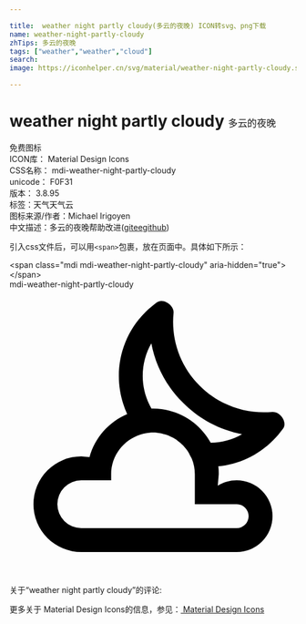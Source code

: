 ```yaml
---

title:  weather night partly cloudy(多云的夜晚) ICON转svg、png下载
name: weather-night-partly-cloudy
zhTips: 多云的夜晚
tags: ["weather","weather","cloud"]
search: 
image: https://iconhelper.cn/svg/material/weather-night-partly-cloudy.svg

---
```


# weather night partly cloudy  <small style="font-size: 60%;font-weight: 100">多云的夜晚</small>


<div class="detail-page">
<p>
<span><span class="badge-success badge">免费图标</span> </span>
<br/>
<span>
ICON库：
<span class="badge-secondary badge">Material Design Icons</span> 
</span>
<br/>
<span>
CSS名称：
<span class="badge-secondary badge">mdi-weather-night-partly-cloudy</span> 
</span>
<br/>
<span>
unicode：
<span class="badge-secondary badge">F0F31</span> 
<copy-btn content='F0F31' btn-title=""></copy-btn>
<copy-btn :content='String.fromCodePoint(parseInt("F0F31", 16))' btn-title="复制U"></copy-btn>
</span>
<br/>
<span>
版本：
<span class="badge-secondary badge">3.8.95</span> 
</span><br/><span>标签：<span class="badge-light badge"><router-link to="/tags/weather.html">天气</router-link></span><span class="badge-light badge"><router-link to="/tags/weather.html">天气</router-link></span><span class="badge-light badge"><router-link to="/tags/cloud.html">云</router-link></span></span>
<br/>
<span>图标来源/作者：<span class="badge-light badge">Michael Irigoyen</span></span> 
<br/>
<span class="zh-detail">中文描述：<span class="badge-primary badge">多云的夜晚</span><span class="help-link"><span>帮助改进</span>(<a href="https://gitee.com/liuwave/icon-helper/edit/master/json/material/weather-night-partly-cloudy.json" target="_blank" rel="noopener noreferrer">gitee</a><a href="https://github.com/liuwave/icon-helper/edit/master/json/material/weather-night-partly-cloudy.json" target="_blank" rel="noopener noreferrer">github</a></span>)</span><br/>
</p>
</div>
<div class="alert alert-dark">
  <i class="mdi mdi-weather-night-partly-cloudy mdi-48px"></i>
  <i class="mdi mdi-weather-night-partly-cloudy mdi-36px"></i>
  <i class="mdi mdi-weather-night-partly-cloudy mdi-24px"></i>
  <i class="mdi mdi-weather-night-partly-cloudy mdi-18px"></i>
</div>
<div>
  <p>引入css文件后，可以用<code>&lt;span&gt;</code>包裹，放在页面中。具体如下所示：    
  </p>
  <div class="alert alert-primary" style="font-size: 14px">
    &lt;span class="mdi mdi-weather-night-partly-cloudy" aria-hidden="true"&gt;&lt;/span&gt;
    <copy-btn content='<span class="mdi mdi-weather-night-partly-cloudy" aria-hidden="true"></span>'></copy-btn>
  </div>
  <div class="alert alert-secondary">
    <i class="mdi mdi-weather-night-partly-cloudy"
    style="font-size: 24px"
    aria-hidden="true"></i> mdi-weather-night-partly-cloudy
    <copy-btn content="mdi-weather-night-partly-cloudy" btn-title="复制图标名称"></copy-btn>
  </div>
</div>
<div id="svg" class="svg-wrap">
<svg xmlns="http://www.w3.org/2000/svg" viewBox="0 0 24 24"><path d="M22,10.28C21.74,10.3 21.5,10.31 21.26,10.31C19.32,10.31 17.39,9.57 15.91,8.09C14.25,6.44 13.5,4.19 13.72,2C13.77,1.53 13.22,1 12.71,1C12.57,1 12.44,1.04 12.32,1.12C12,1.36 11.66,1.64 11.36,1.94C9.05,4.24 8.55,7.66 9.84,10.46C8.31,11.11 7.13,12.43 6.69,14.06L6,14A4,4 0 0,0 2,18A4,4 0 0,0 6,22H19A3,3 0 0,0 22,19A3,3 0 0,0 19,16C18.42,16 17.88,16.16 17.42,16.45L17.5,15.5C17.5,15.28 17.5,15.05 17.46,14.83C19.14,14.67 20.77,13.94 22.06,12.64C22.38,12.34 22.64,12 22.88,11.68C23.27,11.13 22.65,10.28 22.04,10.28M19,18A1,1 0 0,1 20,19A1,1 0 0,1 19,20H6A2,2 0 0,1 4,18A2,2 0 0,1 6,16H8.5V15.5C8.5,13.94 9.53,12.64 10.94,12.18C11.1,12.13 11.26,12.09 11.43,12.06C11.61,12.03 11.8,12 12,12C12.23,12 12.45,12.03 12.66,12.07C12.73,12.08 12.8,12.1 12.87,12.13C13,12.16 13.15,12.2 13.28,12.25C13.36,12.28 13.44,12.32 13.5,12.36C13.63,12.41 13.74,12.47 13.84,12.54C13.92,12.59 14,12.64 14.07,12.7C14.17,12.77 14.25,12.84 14.34,12.92C14.41,13 14.5,13.05 14.55,13.12C14.63,13.2 14.69,13.29 14.76,13.37C14.82,13.45 14.89,13.53 14.94,13.62C15,13.71 15.04,13.8 15.09,13.9C15.14,14 15.2,14.08 15.24,14.18C15.41,14.59 15.5,15.03 15.5,15.5V18M16.83,12.86C15.9,11.16 14.08,10 12,10H11.87C11.41,9.19 11.14,8.26 11.14,7.29C11.14,6.31 11.39,5.37 11.86,4.55C12.21,6.41 13.12,8.14 14.5,9.5C15.86,10.88 17.58,11.79 19.45,12.14C18.66,12.6 17.76,12.84 16.83,12.86Z" /></svg>
</div>
<detail full-name='mdi-weather-night-partly-cloudy'></detail>
<div>
<p>关于“weather night partly cloudy”的评论:</p>
</div>
<Vssue title="关于“weather night partly cloudy”的评论" ></Vssue>    
<div><p>更多关于 Material Design Icons的信息，参见：<a target="_blank" href="https://iconhelper.cn/material.html"> Material Design Icons</a>
</p></div>
